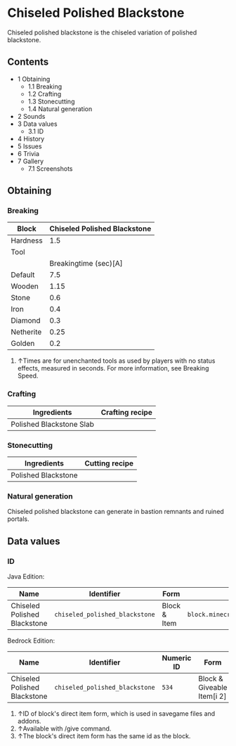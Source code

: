 # Chiseled Polished Blackstone
 Chiseled polished blackstone is the chiseled variation of polished blackstone.

## Contents
- 1 Obtaining
	- 1.1 Breaking
	- 1.2 Crafting
	- 1.3 Stonecutting
	- 1.4 Natural generation
- 2 Sounds
- 3 Data values
	- 3.1 ID
- 4 History
- 5 Issues
- 6 Trivia
- 7 Gallery
	- 7.1 Screenshots

## Obtaining
### Breaking
| Block     | Chiseled Polished Blackstone |
|-----------|------------------------------|
| Hardness  | 1.5                          |
| Tool      |                              |
|           | Breakingtime (sec)[A]        |
| Default   | 7.5                          |
| Wooden    | 1.15                         |
| Stone     | 0.6                          |
| Iron      | 0.4                          |
| Diamond   | 0.3                          |
| Netherite | 0.25                         |
| Golden    | 0.2                          |

1. ↑Times are for unenchanted tools as used by players with no status effects, measured in seconds. For more information, see Breaking Speed.

### Crafting
| Ingredients              | Crafting recipe |
|--------------------------|-----------------|
| Polished Blackstone Slab |                 |

### Stonecutting
| Ingredients         | Cutting recipe |
|---------------------|----------------|
| Polished Blackstone |                |

### Natural generation
Chiseled polished blackstone can generate in bastion remnants and ruined portals.

## Data values
### ID
Java Edition:

| Name                         | Identifier                     | Form         | Translation key                                |
|------------------------------|--------------------------------|--------------|------------------------------------------------|
| Chiseled Polished Blackstone | `chiseled_polished_blackstone` | Block & Item | `block.minecraft.chiseled_polished_blackstone` |

Bedrock Edition:

| Name                         | Identifier                     | Numeric ID | Form                       | Item ID[i 1]   | Translation key                          |
|------------------------------|--------------------------------|------------|----------------------------|----------------|------------------------------------------|
| Chiseled Polished Blackstone | `chiseled_polished_blackstone` | `534`      | Block & Giveable Item[i 2] | Identical[i 3] | `tile.chiseled_polished_blackstone.name` |

1. ↑ID of block's direct item form, which is used in savegame files and addons.
2. ↑Available with /give command.
3. ↑The block's direct item form has the same id as the block.

